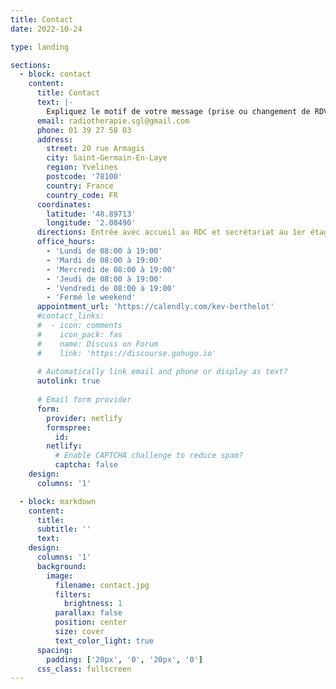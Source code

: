 ```yaml
---
title: Contact
date: 2022-10-24

type: landing

sections:
  - block: contact
    content:
      title: Contact
      text: |-
        Expliquez le motif de votre message (prise ou changement de RDV), Information par rapport à votre traitement ou à votre pathologie. Message informatif. Retour d'expérience...
      email: radiotherapie.sgl@gmail.com
      phone: 01 39 27 58 03
      address:
        street: 20 rue Armagis
        city: Saint-Germain-En-Laye
        region: Yvelines
        postcode: '78100'
        country: France
        country_code: FR
      coordinates:
        latitude: '48.89713'
        longitude: '2.08490'
      directions: Entrée avec accueil au RDC et secrétariat au 1er étage
      office_hours:
        - 'Lundi de 08:00 à 19:00'
        - 'Mardi de 08:00 à 19:00'
        - 'Mercredi de 08:00 à 19:00'
        - 'Jeudi de 08:00 à 19:00'
        - 'Vendredi de 08:00 à 19:00'
        - 'Fermé le weekend'
      appointment_url: 'https://calendly.com/kev-berthelot'
      #contact_links:
      #  - icon: comments
      #    icon_pack: fas
      #    name: Discuss on Forum
      #    link: 'https://discourse.gohugo.io'
    
      # Automatically link email and phone or display as text?
      autolink: true
    
      # Email form provider
      form:
        provider: netlify
        formspree:
          id:
        netlify:
          # Enable CAPTCHA challenge to reduce spam?
          captcha: false
    design:
      columns: '1'

  - block: markdown
    content:
      title:
      subtitle: ''
      text:
    design:
      columns: '1'
      background:
        image: 
          filename: contact.jpg
          filters:
            brightness: 1
          parallax: false
          position: center
          size: cover
          text_color_light: true
      spacing:
        padding: ['20px', '0', '20px', '0']
      css_class: fullscreen
---
```

